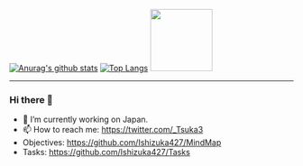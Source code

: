 [![Anurag's github stats](https://github-readme-stats.vercel.app/api?username=Ishizuka427&show_icons=true&theme=gruvbox)](https://github.com/anuraghazra/github-readme-stats)
[![Top Langs](https://github-readme-stats.vercel.app/api/top-langs/?username=Ishizuka427&layout=compact&theme=gruvbox)](https://github.com/anuraghazra/github-readme-stats)  <img src="https://user-images.githubusercontent.com/56011102/215670176-f432ce76-1ffb-4d78-a3d7-d51352b19406.png" width="110">

---

### Hi there 👋

<!--
**Ishizuka427/Ishizuka427** is a ✨ _special_ ✨ repository because its `README.md` (this file) appears on your GitHub profile.

Here are some ideas to get you started:
-->
- 🔭 I’m currently working on Japan.
- 📫 How to reach me: https://twitter.com/_Tsuka3
- Objectives: https://github.com/Ishizuka427/MindMap
- Tasks: https://github.com/Ishizuka427/Tasks
